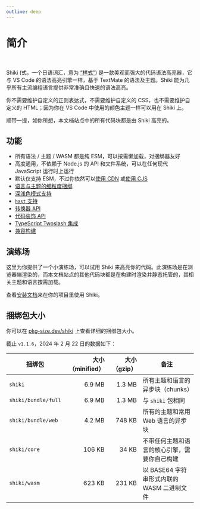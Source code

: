 ```yaml
---
outline: deep
---
```


# 简介

<br>

<span text-brand-yellow text-xl>Shiki</span> <span op75>(式，一个日语词汇，意为 [“样式”](https://jisho.org/word/%E5%BC%8F))</span> 是一款美观而强大的代码语法高亮器，它与 VS Code 的语法高亮引擎一样，基于 TextMate 的语法及主题。Shiki 能为几乎所有主流编程语言提供非常准确且快速的语法高亮。

你不需要维护自定义的正则表达式，不需要维护自定义的 CSS，也不需要维护自定义的 HTML；因为你在 VS Code 中使用的颜色主题一样可以用在 Shiki 上。

顺带一提，如你所想，本文档站点中的所有代码块都是由 Shiki 高亮的。

## 功能

- 所有语法 / 主题 / WASM 都是纯 ESM，可以按需懒加载，对捆绑器友好
- 高度通用，不依赖于 Node.js 的 API 和文件系统，可以在任何现代 JavaScript 运行时上运行
- 默认仅支持 ESM，不过你依然可以[使用 CDN](/guide/install#cdn-usage) 或[使用 CJS](/guide/install#cjs-usage)
- [语言与主题的细粒度捆绑](/guide/install#fine-grained-bundle)
- [深浅色模式支持](/guide/dual-themes)
- [`hast` 支持](/guide/transformers#codetohast)
- [转换器 API](/guide/transformers)
- [代码装饰 API](/guide/decorations)
- [TypeScript Twoslash 集成](/packages/twoslash)
- [兼容构建](/guide/compat)

## 演练场

这里为你提供了一个小演练场，可以试用 Shiki 来高亮你的代码。此演练场是在浏览器端渲染的，而本文档站点的其他代码块都是在构建时渲染并静态托管的，其相关主题和语言按需加载。

<ShikiMiniPlayground />

查看[安装文档](/guide/install)来在你的项目里使用 Shiki。

## 捆绑包大小

你可以在 [pkg-size.dev/shiki](https://pkg-size.dev/shiki) 上查看详细的捆绑包大小。

截止 `v1.1.6`，2024 年 2 月 22 日的数据如下：

| 捆绑包              | 大小（minified） | 大小（gzip） | 备注                                         |
| ------------------- | ---------------: | -----------: | -------------------------------------------- |
| `shiki`             |           6.9 MB |       1.3 MB | 所有主题和语言的异步块（chunks）             |
| `shiki/bundle/full` |           6.9 MB |       1.3 MB | 与 `shiki` 包相同                            |
| `shiki/bundle/web`  |           4.2 MB |       748 KB | 所有的主题和常用 Web 语言的异步块            |
| `shiki/core`        |           106 KB |        34 KB | 不带任何主题和语言的核心引擎，需要你自己构建 |
| `shiki/wasm`        |           623 KB |       231 KB | 以 BASE64 字符串形式内联的 WASM 二进制文件   |
